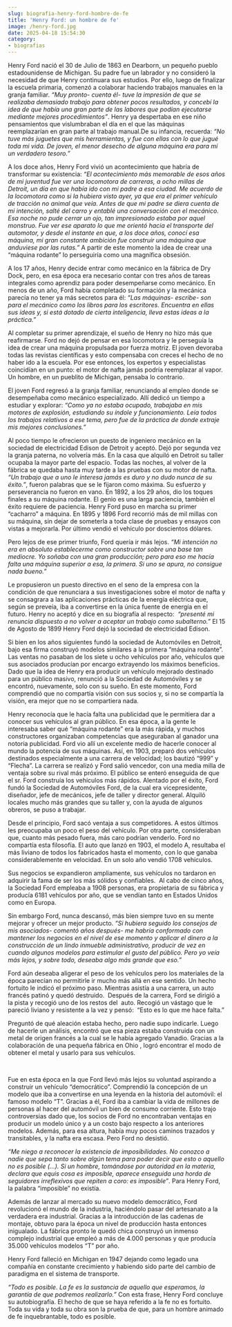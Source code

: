 ```yaml
---
slug: biografia-henry-ford-hombre-de-fe
title: 'Henry Ford: un hombre de fe'
image: /henry-ford.jpg
date: 2025-04-18 15:54:30
category:
- biografias
---
```

Henry Ford nació el 30 de Julio de 1863 en Dearborn, un pequeño pueblo estadounidense de Michigan. Su padre fue un labrador y no consideró la necesidad de que Henry continuara sus estudios. Por ello, luego de finalizar la escuela primaria, comenzó a colaborar haciendo trabajos manuales en la granja familiar. _“Muy pronto- cuenta él- tuve la impresión de que se realizaba demasiado trabajo para obtener pocos resultados, y concebí la idea de que había una gran parte de las labores que podían ejecutarse mediante mejores procedimientos”_. Henry ya despertaba en ese niño pensamientos que vislumbraban el día en el que las máquinas reemplazarían en gran parte al trabajo manual.De su infancia, recuerda: _“No tuve más juguetes que mis herramientas, y fue con ellas con lo que jugué toda mi vida. De joven, el menor desecho de alguna máquina era para mí un verdadero tesoro.”_

A los doce años, Henry Ford vivió un acontecimiento que habría de transformar su existencia: _“El acontecimiento más memorable de esos años de mi juventud fue ver una locomotora de carreras, a ocho millas de Detroit, un día en que había ido con mi padre a esa ciudad. Me acuerdo de la locomotora como si la hubiera visto ayer, ya que era el primer vehículo de tracción no animal que veía. Antes de que mi padre se diera cuenta de mi intención, salté del carro y entablé una conversación con el mecánico. Esa noche no pude cerrar un ojo, tan impresionado estaba por aquel monstruo. Fue ver ese aparato lo que me orientó hacia el transporte del automotor, y desde el instante en que, a los doce años, conocí esa máquina, mi gran constante ambición fue construir una máquina que anduviese por las rutas.”_ A partir de este momento la idea de crear una “máquina rodante” lo perseguiría como una magnífica obsesión. 

A los 17 años, Henry decide entrar como mecánico en la fábrica de Dry Dock, pero, en esa época era necesario contar con tres años de tareas integrales como aprendiz para poder desempeñarse como mecánico. En menos de un año, Ford había completado su formación y la mecánica parecía no tener ya más secretos para él: _“Las máquinas- escribe- son para el mecánico como los libros para los escritores. Encuentra en ellas sus ideas y, si está dotado de cierta inteligencia, lleva estas ideas a la práctica.”_

Al completar su primer aprendizaje, el sueño de Henry no hizo más que reafirmarse. Ford no dejó de pensar en esa locomotora y le perseguía la idea de crear una máquina propulsada por fuerza motriz. El joven devoraba todas las revistas científicas y esto compensaba con creces el hecho de no haber ido a la escuela. Por ese entonces, los expertos y especialistas coincidían en un punto: el motor de nafta jamás podría reemplazar al vapor. Un hombre, en un pueblito de Michigan, pensaba lo contrario.

El joven Ford regresó a la granja familiar, renunciando al empleo donde se desempeñaba como mecánico especializado. Allí dedicó un tiempo a estudiar y explorar: _“Como ya no estaba ocupado, trabajaba en mis motores de explosión, estudiando su índole y funcionamiento. Leía todos los trabajos relativos a ese tema, pero fue de la práctica de donde extraje mis mejores conclusiones.”_

Al poco tiempo le ofrecieron un puesto de ingeniero mecánico en la sociedad de electricidad Edison de Detroit y aceptó. Dejó por segunda vez la granja paterna, no volvería más. En la casa que alquiló en Detroit su taller ocupaba la mayor parte del espacio. Todas las noches, al volver de la fábrica se quedaba hasta muy tarde a las pruebas con su motor de nafta. _“Un trabajo que a uno le interesa jamás es duro y no dudo nunca de su éxito.”_, fueron palabras que se le fijaron como máxima. Su esfuerzo y perseverancia no fueron en vano. En 1892, a los 29 años, dio los toques finales a su máquina rodante. El genio es una larga paciencia, también el éxito requiere de paciencia. Henry Ford puso en marcha su primer “cacharro” a máquina. En 1895 y 1896 Ford recorrió más de mil millas con su máquina, sin dejar de someterla a toda clase de pruebas y ensayos con vistas a mejorarla. Por último vendió el vehículo por doscientos dólares. 

Pero lejos de ese primer triunfo, Ford quería ir más lejos. _“Mi intención no era en absoluto establecerme como constructor sobre una base tan mediocre. Yo soñaba con una gran producción; pero para eso me hacía falta una máquina superior a esa, la primera. Si uno se apura, no consigue nada bueno.”_

Le propusieron un puesto directivo en el seno de la empresa con la condición de que renunciara a sus investigaciones sobre el motor de nafta y se consagrara a las aplicaciones prácticas de la energía eléctrica que, según se preveía, iba a convertirse en la única fuente de energía en el futuro. Henry no aceptó y dice en su biografía al respecto:  _“presenté mi renuncia dispuesto a no volver a aceptar un trabajo como subalterno.”_ El 15 de Agosto de 1899 Henry Ford dejó la sociedad de electricidad Edison.

Si bien en los años siguientes fundó la sociedad de Automóviles en Detroit, bajo esa firma construyó modelos similares a la primera “máquina rodante”. Las ventas no pasaban de los siete u ocho vehículos por año, vehículos que sus asociados producían por encargo extrayendo los máximos beneficios. Dado que la idea de Henry era producir un vehículo mejorado destinado para un público masivo, renunció a la Sociedad de Automóviles y se encontró, nuevamente, solo con su sueño. En este momento, Ford comprendió que no compartía visión con sus socios y, si no se compartía la visión, era mejor que no se compartiera nada.

Henry reconocía que le hacía falta una publicidad que le permitiera dar a conocer sus vehículos al gran público. En esa época, a la gente le interesaba saber qué “máquina rodante” era la más rápida, y muchos constructores organizaban competencias que aseguraban al ganador una notoria publicidad. Ford vio allí un excelente medio de hacerle conocer al mundo la potencia de sus máquinas. Así, en 1903, preparó dos vehículos destinados especialmente a una carrera de velocidad; los bautizó “999” y “Flecha”. La carrera se realizó y Ford salió vencedor, con una media milla de ventaja sobre su rival más próximo. El público se enteró enseguida de que el sr. Ford construía los vehículos más rápidos. Alentado por el éxito, Ford fundó la Sociedad de Automóviles Ford, de la cual era vicepresidente, diseñador, jefe de mecánicos, jefe de taller y director general. Alquiló locales mucho más grandes que su taller y, con la ayuda de algunos obreros, se puso a trabajar. 

Desde el principio, Ford sacó ventaja a sus competidores. A estos últimos les preocupaba un poco el peso del vehículo. Por otra parte, consideraban que, cuanto más pesado fuera, más caro podrían venderlo. Ford no compartía esta filosofía. El auto que lanzó en 1903, el modelo A, resultaba el más liviano de todos los fabricados hasta el momento, con lo que ganaba considerablemente en velocidad. En un solo año vendió 1708 vehículos.

Sus negocios se expandieron ampliamente, sus vehículos no tardaron en adquirir la fama de ser los más sólidos y confiables.  Al cabo de cinco años, la Sociedad Ford empleaba a 1908 personas, era propietaria de su fábrica y producía 6181 vehículos por año, que se vendían tanto en Estados Unidos como en Europa. 

Sin embargo Ford, nunca descansó, más bien siempre tuvo en su mente mejorar y ofrecer un mejor producto. _“Si hubiera seguido los consejos de mis asociados- comentó años después- me habría conformado con mantener los negocios en el nivel de ese momento y aplicar el dinero a la construcción de un lindo inmueble administrativo, producir de vez en cuando algunos modelos para estimular el gusto del público. Pero yo veía más lejos, y sobre todo, deseaba algo más grande que eso.”_

Ford aún deseaba aligerar el peso de los vehículos pero los materiales de la época parecían no permitirle ir mucho más allá en ese sentido. Un hecho fortuito le indicó el próximo paso. Mientras asistía a una carrera, un auto francés patinó y quedó destruido.  Después de la carrera, Ford se dirigió a la pista y recogió uno de los restos del  auto. Recogió un vástago que le pareció liviano y resistente a la vez y pensó:  “Esto es lo que me hace falta.”

Preguntó de qué aleación estaba hecho, pero nadie supo indicarle. Luego de hacerle un análisis, encontró que esa pieza estaba construida con un metal de origen francés a la cual se le había agregado Vanadio. Gracias a la colaboración de una pequeña fábrica en Ohio , logró encontrar el modo de obtener el metal y usarlo para sus vehículos.

 

Fue en esta época en la que Ford llevó más lejos su voluntad aspirando a construir un vehículo “democrático”. Comprendió la concepción de un modelo que iba a convertirse en una leyenda en la historia del automóvil: el famoso modelo “T”. Gracias a él, Ford iba a cambiar la vida de millones de personas al hacer del automóvil un bien de consumo corriente. Esto trajo controversias dado que, los socios de Ford no encontraban ventajas en producir un modelo único y a un costo bajo respecto a los anteriores modelos. Además, para esa altura, había muy pocos caminos trazados y transitables, y la nafta era escasa. Pero Ford no desistió. 

_“Me niego a reconocer la existencia de imposibilidades. No conozco a nadie que sepa tanto sobre algún tema para poder decir que esto o aquello no es posible (...). Si un hombre, tomándose por autoridad en la materia, declara que equis cosa es imposible, aparece enseguida una horda de seguidores irreflexivos que repiten a coro: es imposible”_. Para Henry Ford, la palabra “imposible” no existía.

Además de lanzar al mercado su nuevo modelo democrático, Ford revolucionó el mundo de la industria, haciéndolo pasar del artesanato a la verdadera era industrial. Gracias a la introducción de las cadenas de montaje, obtuvo para la época un nivel de producción hasta entonces inigualado. La fábrica pronto le quedó chica construyó un inmenso complejo industrial que empleó a más de 4.000 personas y que producía 35.000 vehículos modelos “T” por año. 

Henry Ford falleció en Michigan en 1947 dejando como legado una compañía en constante crecimiento y habiendo sido parte del cambio de paradigma en el sistema de transporte.

_“Todo es posible. La fe es la sustancia de aquello que esperamos, la garantía de que podremos realizarlo.”_ Con esta frase, Henry Ford concluye su autobiografía. El hecho de que se haya referido a la fe no es fortuito. Toda su vida y toda su obra son la prueba de que, para un hombre animado de fe inquebrantable, todo es posible. 
